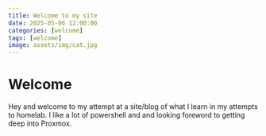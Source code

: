 ```yaml
---
title: Welcome to my site
date: 2025-05-06 12:00:00 
categories: [welcome]
tags: [welcome]
image: assets/img/cat.jpg
---
```


# Welcome

Hey and welcome to my attempt at a site/blog of what I learn in my attempts to homelab. I like a lot of powershell and and looking foreword to getting deep into Proxmox. 

<script src="https://giscus.app/client.js"
        data-repo="hamsammich00/hamsammich00.github.io"
        data-repo-id="R_kgDOOllQ8w"
        data-category="General"
        data-category-id="DIC_kwDOOllQ884CrWhh"
        data-mapping="pathname"
        data-strict="0"
        data-reactions-enabled="1"
        data-emit-metadata="0"
        data-input-position="bottom"
        data-theme="preferred_color_scheme"
        data-lang="en"
        crossorigin="anonymous"
        async>
</script>
